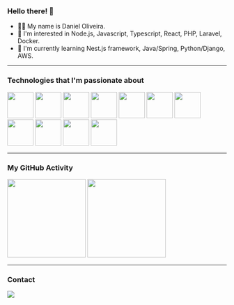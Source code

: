 ### Hello there! 👋

- 🙋‍♂️ My name is Daniel Oliveira.
- 👀 I'm interested in Node.js, Javascript, Typescript, React, PHP, Laravel, Docker.
- 🌱 I'm currently learning Nest.js framework, Java/Spring, Python/Django, AWS.

<hr/>

### Technologies that I'm passionate about

<img src="https://cdn.jsdelivr.net/gh/devicons/devicon/icons/javascript/javascript-original.svg" width="60" height="60"/> <img src="https://cdn.jsdelivr.net/gh/devicons/devicon@latest/icons/nodejs/nodejs-original-wordmark.svg" width="60" height="60"/> <img src="https://cdn.jsdelivr.net/gh/devicons/devicon/icons/typescript/typescript-original.svg" width="60" height="60"/> <img src="https://cdn.jsdelivr.net/gh/devicons/devicon/icons/react/react-original.svg" width="60" height="60"/> <img src="https://cdn.jsdelivr.net/gh/devicons/devicon@latest/icons/nestjs/nestjs-original-wordmark.svg" width="60" height="60"/> <img src="https://cdn.jsdelivr.net/gh/devicons/devicon/icons/php/php-original.svg" width="60" height="60"/> <img src="https://cdn.jsdelivr.net/gh/devicons/devicon@latest/icons/laravel/laravel-original.svg" width="60" height="60"/> <img src="https://cdn.jsdelivr.net/gh/devicons/devicon@latest/icons/java/java-original.svg" width="60" height="60"/> <img src="https://cdn.jsdelivr.net/gh/devicons/devicon@latest/icons/python/python-original.svg" width="60" height="60"/> <img src="https://cdn.jsdelivr.net/gh/devicons/devicon/icons/docker/docker-original-wordmark.svg" width="60" height="60"/> <img src="https://cdn.jsdelivr.net/gh/devicons/devicon@latest/icons/amazonwebservices/amazonwebservices-original-wordmark.svg" width="60" height="60" />

<hr/>

### My GitHub Activity

<div>
  <img height="180em" src="https://github-readme-stats-tau-one-78.vercel.app/api?username=doliveira19&show_icons=true&theme=dark&include_all_commits=true"/>
  <img height="180em" src="https://github-readme-stats-tau-one-78.vercel.app/api/top-langs/?username=doliveira19&langs_count=10&theme=dark&layout=donut"/>
</div>

<hr/>
          
### Contact

<div>
<a href="https://www.linkedin.com/in/doliveira-dev/" target="_blank"><img src="https://img.shields.io/badge/-LinkedIn-%230077B5?style=for-the-badge&logo=linkedin&logoColor=white" target="_blank"></a>   
</div>
